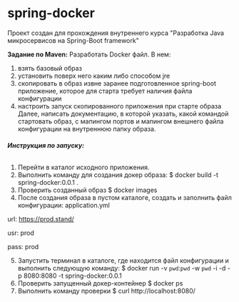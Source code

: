 # spring-docker
Проект создан для прохождения внутреннего курса "Разработка Java микросервисов на Spring-Boot framework"

**Задание по Maven:**
Разработать Docker файл. В нем:
1. взять базовый образ
2. установить поверх него каким либо способом jre
3. скопировать в образ извне заранее подготовленное spring-boot приложение, которое для старта требует наличия файла конфигурации
4. настроить запуск скопированного приложения при старте образа
Далее, написать документацию, в которой указать, какой командой стартовать образ, с мапингом портов и мапингом внешнего файла конфигурации на внутреннюю папку образа.

###### **Инструкция по запуску:**
1.	Перейти в каталог исходного приложения.
2.	Выполнить команду для создания докер образа:
      $ docker build -t spring-docker:0.0.1 .
3.	Проверить созданный образ
      $ docker images
4.	После создания образа в пустом каталоге, создать и заполнить файл конфигурации: application.yml

url: https://prod.stand/

usr: prod

pass: prod

5.	Запустить терминал в каталоге, где находится файл конфигурации и выполнить следующую команду:
      $ docker  run  -v `pwd`:`pwd` -w `pwd` -i -d -p 8080:8080 -t spring-docker:0.0.1
6.	Проверить запущенный докер-контейнер
      $ docker ps
7.	Выполнить команду проверки
      $ curl http://localhost:8080/
